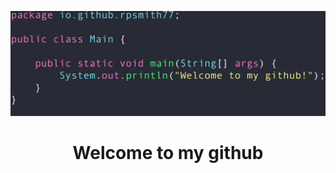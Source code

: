 [![Header](https://github.com/rpsmith77/rpsmith77/blob/main/readme_header.png)](https://www.linkedin.com/in/ryan--smith/)

<h1 align='center'> Welcome to my github</h1>
